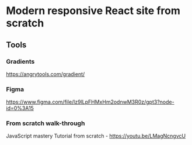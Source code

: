 # Modern responsive React site from scratch

  

## Tools
### Gradients
https://angrytools.com/gradient/
### Figma
https://www.figma.com/file/lz9lLpFHMxHm2odnwM3R0z/gpt3?node-id=0%3A15
### From scratch walk-through
JavaScript mastery Tutorial from scratch - https://youtu.be/LMagNcngvcU
